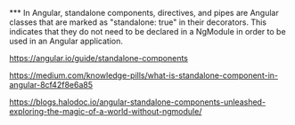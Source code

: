 *** In Angular, standalone components, directives, and pipes are Angular classes that are marked as "standalone: true" in their decorators. This indicates that they do not need to be declared in a NgModule in order to be used in an Angular application.

https://angular.io/guide/standalone-components

https://medium.com/knowledge-pills/what-is-standalone-component-in-angular-8cf42f8e6a85

https://blogs.halodoc.io/angular-standalone-components-unleashed-exploring-the-magic-of-a-world-without-ngmodule/
